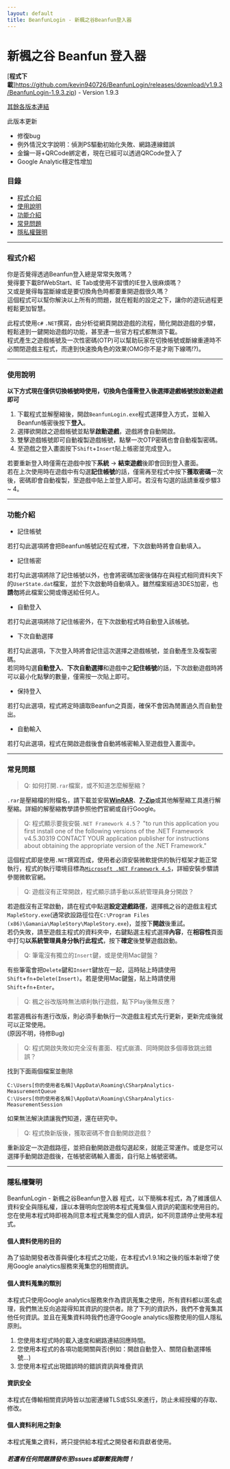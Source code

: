 ```yaml
---
layout: default
title: BeanfunLogin - 新楓之谷Beanfun登入器
---
```


# 新楓之谷 Beanfun 登入器

[**程式下載**]https://github.com/kevin940726/BeanfunLogin/releases/download/v1.9.3/BeanfunLogin-1.9.3.zip) - Version 1.9.3

[其餘各版本連結](https://github.com/kevin940726/BeanfunLogin/releases)

此版本更新

* 修復bug
* 例外情況文字說明：偵測PS驅動初始化失敗、網路連線錯誤
* 金鑰一哥+QRCode綁定者，現在已經可以透過QRCode登入了
* Google Analytic穩定性增加

### 目錄
* [程式介紹](#程式介紹)
* [使用說明](#使用說明)
* [功能介紹](#功能介紹)
* [常見問題](#常見問題)
* [隱私權聲明](#隱私權聲明)

---

### 程式介紹

你是否覺得透過Beanfun登入總是常常失敗嗎？  
覺得要下載BfWebStart、IE Tab或使用不習慣的IE登入很麻煩嗎？  
又或是覺得每當斷線或是要切換角色時都要重開遊戲很久嗎？  
這個程式可以幫你解決以上所有的問題，就在輕鬆的設定之下，讓你的遊玩過程更輕鬆更加智慧。

此程式使用``c#`` ``.NET``撰寫，由分析從網頁開啟遊戲的流程，簡化開啟遊戲的步驟，輕鬆達到一鍵開始遊戲的功能，甚至連一些官方程式都無須下載。  
程式產生之遊戲帳號及一次性密碼(OTP)可以幫助玩家在切換帳號或斷線重連時不必關閉遊戲主程式，而達到快速換角色的效果(OMG你不是才剛下線嗎!?)。

---

### 使用說明

**以下方式現在僅供切換帳號時使用，切換角色僅需登入後選擇遊戲帳號按啟動遊戲即可**

1. 下載程式並解壓縮後，開啟`BeanfunLogin.exe`程式選擇登入方式，並輸入Beanfun帳密後按下**登入**。
2. 選擇欲開啟之遊戲帳號並點擊**啟動遊戲**，遊戲將會自動開啟。
3. 雙擊遊戲帳號即可自動複製遊戲帳號，點擊一次OTP密碼也會自動複製密碼。
4. 至遊戲之登入畫面按下`Shift`+`Insert`貼上帳密並完成登入。

若要重新登入時僅需在遊戲中按下**系統** -> **結束遊戲**後即會回到登入畫面。  
若在上次使用時在遊戲中有勾選**記住帳號**的話，僅需再至程式中按下**獲取密碼**一次後，密碼即會自動複製，至遊戲中貼上並登入即可。若沒有勾選的話請重複步驟3 ~ 4。

---

### 功能介紹

* 記住帳號

若打勾此選項將會把Beanfun帳號記在程式裡，下次啟動時將會自動填入。

* 記住帳密

若打勾此選項將除了記住帳號以外，也會將密碼加密後儲存在與程式相同資料夾下的`UserState.dat`檔案，並於下次啟動時自動填入。雖然檔案經過3DES加密，也**請勿**將此檔案公開或傳送給任何人。

* 自動登入

若打勾此選項將除了記住帳密外，在下次啟動程式時自動登入該帳號。

* 下次自動選擇

若打勾此選項，下次登入時將會記住這次選擇之遊戲帳號，並自動產生及複製密碼。  
若同時勾選**自動登入**、**下次自動選擇**和遊戲中之**記住帳號**的話，下次啟動遊戲時將可以最小化點擊的數量，僅需按一次貼上即可。

* 保持登入

若打勾此選項，程式將定時讀取Beanfun之頁面，確保不會因為閒置過久而自動登出。

* 自動輸入

若打勾此選項，程式在開啟遊戲後會自動將帳密輸入至遊戲登入畫面中。

---

### 常見問題

> Q: 如何打開`.rar`檔案，或不知道怎麼解壓縮？

`.rar`是壓縮檔的附檔名，請下載並安裝[**WinRAR**](http://www.rar.com.tw/download.html)、[**7-Zip**](http://www.7-zip.org/)或其他解壓縮工具進行解壓縮。詳細的解壓縮教學請參照他們官網或自行Google。

> Q: 程式顯示要我安裝`.NET Framework 4.5`？
> "to run this application you first install one of the following versions of the .NET Framework v4.5.30319 CONTACT YOUR application publisher for instructions about obtaining the appropriate version of the .NET Framework."

這個程式即是使用`.NET`撰寫而成，使用者必須安裝微軟提供的執行框架才能正常執行，程式的執行環境目標為[`Microsoft .NET Framework 4.5`](https://www.microsoft.com/en-us/download/details.aspx?id=30653)，詳細安裝步驟請參閱微軟官網。

> Q: 遊戲沒有正常開啟，程式顯示請手動以系統管理員身分開啟？

若遊戲沒有正常啟動，請在程式中點選**設定遊戲路徑**，選擇楓之谷的遊戲主程式`MapleStory.exe`(通常欲設路徑位在`C:\Program Files (x86)\Gamania\MapleStory\MapleStory.exe`)，並按下**開啟**後重試。  
若仍失敗，請至遊戲主程式的資料夾中，右鍵點選主程式選擇**內容**，在**相容性**頁面中打勾**以系統管理員身分執行此程式**，按下**確定**後雙擊遊戲啟動。

> Q: 筆電沒有獨立的`Insert`鍵，或是使用Mac鍵盤？

有些筆電會把`Delete`鍵和`Insert`鍵放在一起，這時貼上時請使用`Shift`+`fn`+`Delete(Insert)`。若是使用Mac鍵盤，貼上時請使用`Shift`+`fn`+`Enter`。

> Q: 楓之谷改版時無法順利執行遊戲，點下Play後無反應？

若當週楓谷有進行改版，則必須手動執行一次遊戲主程式先行更新，更新完成後就可以正常使用。  
(原因不明，待修Bug)

> Q: 程式開啟失敗如完全沒有畫面、程式崩潰、同時開啟多個導致跳出錯誤？

找到下面兩個檔案並刪除
```
C:\Users[你的使用者名稱]\AppData\Roaming\CSharpAnalytics-MeasurementQueue
C:\Users[你的使用者名稱]\AppData\Roaming\CSharpAnalytics-MeasurementSession
```
如果無法解決請讓我們知道，還在研究中。

> Q: 程式換新版後，獲取密碼不會自動開啟遊戲？

重新設定一次遊戲路徑，並把自動開啟遊戲勾選起來，就能正常運作。或是您可以選擇手動開啟遊戲後，在帳號密碼輸入畫面，自行貼上帳號密碼。

---

### 隱私權聲明

BeanfunLogin - 新楓之谷Beanfun登入器 程式，以下簡稱本程式，為了維護個人資料安全與隱私權，謹以本聲明向您說明本程式蒐集個人資訊的範圍和使用目的。您在使用本程式時即視為同意本程式蒐集您的個人資訊，如不同意請停止使用本程式。

#### 個人資料使用的目的

為了協助開發者改善與優化本程式之功能，在本程式v1.9.1和之後的版本新增了使用Google analytics服務來蒐集您的相關資訊。

#### 個人資料蒐集的類別

本程式只使用Google analytics服務來作為資訊蒐集之使用，所有資料都以匿名處理，我們無法反向追蹤得知其資訊的提供者。除了下列的資訊外，我們不會蒐集其他任何資訊。並且在蒐集資料時我們也遵守Google analytics服務使用的個人隱私原則。

1. 您使用本程式時的載入速度和網路連結回應時間。
2. 您使用本程式的各項功能開關與否(例如：開啟自動登入、關閉自動選擇帳號...)
3. 您使用本程式出現錯誤時的錯誤資訊與堆疊資訊

#### 資訊安全

本程式在傳輸相關資訊時皆以加密連線TLS或SSL來進行，防止未經授權的存取、修改。

#### 個人資料利用之對象

本程式蒐集之資料，將只提供給本程式之開發者和貢獻者使用。

##### 若還有任何問題請發布至Issues或聯繫我詢問！    
